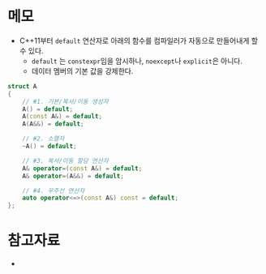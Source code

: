 # 메모
- C++11부터 `default` 연산자로 아래의 함수를 컴파일러가 자동으로 만들어내게 할 수 있다.
	- `default` 는 `constexpr`임을 암시하나, `noexcept`나 `explicit`은 아니다.
	- 데이터 멤버의 기본 값을 강제한다.
```cpp
struct A
{
	// #1. 기본/복사/이동 생성자
	A() = default;
	A(const A&) = default;
	A(A&&) = default;

	// #2. 소멸자
	~A() = default;

	// #3. 복사/이동 할당 연산자
	A& operator=(const A&) = default;
	A& operator=(A&&) = default;

	// #4. 우주선 연산자
	auto operator<=>(const A&) const = default;
};
```

# 참고자료
- 